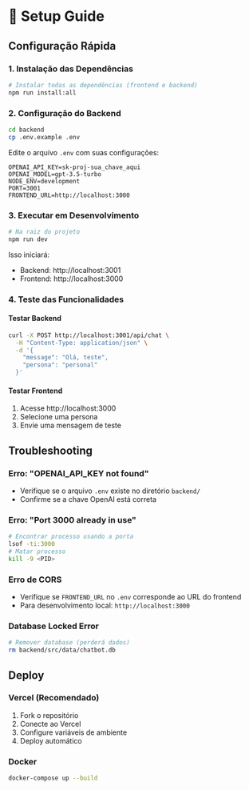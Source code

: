 # 🚀 Setup Guide

## Configuração Rápida

### 1. Instalação das Dependências
```bash
# Instalar todas as dependências (frontend e backend)
npm run install:all
```

### 2. Configuração do Backend
```bash
cd backend
cp .env.example .env
```

Edite o arquivo `.env` com suas configurações:
```env
OPENAI_API_KEY=sk-proj-sua_chave_aqui
OPENAI_MODEL=gpt-3.5-turbo
NODE_ENV=development
PORT=3001
FRONTEND_URL=http://localhost:3000
```

### 3. Executar em Desenvolvimento
```bash
# Na raiz do projeto
npm run dev
```

Isso iniciará:
- Backend: http://localhost:3001
- Frontend: http://localhost:3000

### 4. Teste das Funcionalidades

#### Testar Backend
```bash
curl -X POST http://localhost:3001/api/chat \
  -H "Content-Type: application/json" \
  -d '{
    "message": "Olá, teste",
    "persona": "personal"
  }'
```

#### Testar Frontend
1. Acesse http://localhost:3000
2. Selecione uma persona
3. Envie uma mensagem de teste

## Troubleshooting

### Erro: "OPENAI_API_KEY not found"
- Verifique se o arquivo `.env` existe no diretório `backend/`
- Confirme se a chave OpenAI está correta

### Erro: "Port 3000 already in use"
```bash
# Encontrar processo usando a porta
lsof -ti:3000
# Matar processo
kill -9 <PID>
```

### Erro de CORS
- Verifique se `FRONTEND_URL` no `.env` corresponde ao URL do frontend
- Para desenvolvimento local: `http://localhost:3000`

### Database Locked Error
```bash
# Remover database (perderá dados)
rm backend/src/data/chatbot.db
```

## Deploy

### Vercel (Recomendado)
1. Fork o repositório
2. Conecte ao Vercel
3. Configure variáveis de ambiente
4. Deploy automático

### Docker
```bash
docker-compose up --build
```